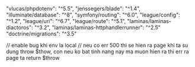 "vlucas/phpdotenv": "^5.5",
        "jenssegers/blade": "^1.4",
        "illuminate/database": "^8",
        "symfony/routing": "^6.0",
        "league/config": "^1.2",
        "league/uri": "^6.7",
        "league/route": "^5.1",
        "laminas/laminas-diactoros": "^3.2",
        "laminas/laminas-httphandlerrunner": "^2.5"
        "doctrine/migrations": "^3.5"


// enable bug khi env la local
// neu co err 500 thi se hien ra page khi ta su dung throw $thow, con neu ko bat tinh nang nay ma muon hien ra thi err ra page ta return $throw 